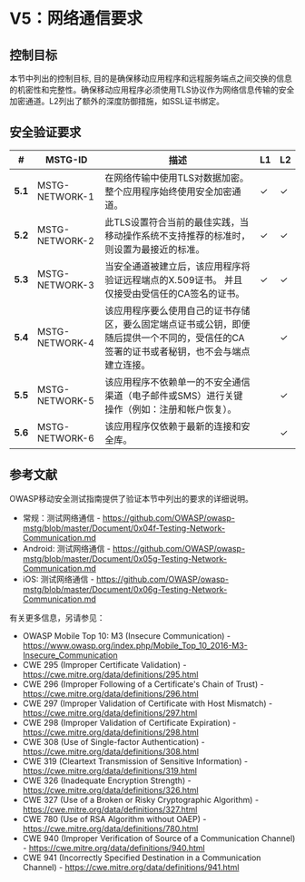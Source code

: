 # V5：网络通信要求

## 控制目标

本节中列出的控制目标, 目的是确保移动应用程序和远程服务端点之间交换的信息的机密性和完整性。确保移动应用程序必须使用TLS协议作为网络信息传输的安全加密通道。L2列出了额外的深度防御措施，如SSL证书绑定。

## 安全验证要求

| # | MSTG-ID | 描述 | L1 | L2 |
| -- | -------- | ---------------------- | - | - |
| **5.1** | MSTG-NETWORK-1 | 在网络传输中使用TLS对数据加密。整个应用程序始终使用安全加密通道。 | ✓ | ✓ |
| **5.2** | MSTG-NETWORK-2 | 此TLS设置符合当前的最佳实践，当移动操作系统不支持推荐的标准时，则设置为最接近的标准。 | ✓ | ✓ |
| **5.3** | MSTG-NETWORK-3 | 当安全通道被建立后，该应用程序将验证远程端点的X.509证书。 并且仅接受由受信任的CA签名的证书。 | ✓ | ✓ |
| **5.4** | MSTG-NETWORK-4 | 该应用程序要么使用自己的证书存储区，要么固定端点证书或公钥，即便随后提供一个不同的，受信任的CA签署的证书或者秘钥，也不会与端点建立连接。 | | ✓ |
| **5.5** | MSTG-NETWORK-5 | 该应用程序不依赖单一的不安全通信渠道（电子邮件或SMS）进行关键操作（例如：注册和帐户恢复）。  | | ✓ |
| **5.6** | MSTG-NETWORK-6 | 该应用程序仅依赖于最新的连接和安全库。 | | ✓ |

## 参考文献

OWASP移动安全测试指南提供了验证本节中列出的要求的详细说明。

- 常规：测试网络通信 - <https://github.com/OWASP/owasp-mstg/blob/master/Document/0x04f-Testing-Network-Communication.md>
- Android: 测试网络通信 - <https://github.com/OWASP/owasp-mstg/blob/master/Document/0x05g-Testing-Network-Communication.md>
- iOS: 测试网络通信 - <https://github.com/OWASP/owasp-mstg/blob/master/Document/0x06g-Testing-Network-Communication.md>

有关更多信息，另请参见：

- OWASP Mobile Top 10: M3 (Insecure Communication) - <https://www.owasp.org/index.php/Mobile_Top_10_2016-M3-Insecure_Communication>
- CWE 295 (Improper Certificate Validation) - <https://cwe.mitre.org/data/definitions/295.html>
- CWE 296 (Improper Following of a Certificate's Chain of Trust) - <https://cwe.mitre.org/data/definitions/296.html>
- CWE 297 (Improper Validation of Certificate with Host Mismatch) - <https://cwe.mitre.org/data/definitions/297.html>
- CWE 298 (Improper Validation of Certificate Expiration) - <https://cwe.mitre.org/data/definitions/298.html>
- CWE 308 (Use of Single-factor Authentication) - <https://cwe.mitre.org/data/definitions/308.html>
- CWE 319 (Cleartext Transmission of Sensitive Information) - <https://cwe.mitre.org/data/definitions/319.html>
- CWE 326 (Inadequate Encryption Strength) - <https://cwe.mitre.org/data/definitions/326.html>
- CWE 327 (Use of a Broken or Risky Cryptographic Algorithm) - <https://cwe.mitre.org/data/definitions/327.html>
- CWE 780 (Use of RSA Algorithm without OAEP) - <https://cwe.mitre.org/data/definitions/780.html>
- CWE 940 (Improper Verification of Source of a Communication Channel) - <https://cwe.mitre.org/data/definitions/940.html>
- CWE 941 (Incorrectly Specified Destination in a Communication Channel) - <https://cwe.mitre.org/data/definitions/941.html>
